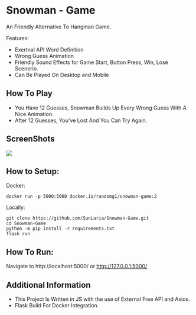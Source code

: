 # Snowman - Game

An Friendly Alternative To Hangman Game.

Features:
- Exertnal API Word Definition
- Wrong Guess Animation
- Friendly Sound Effects for Game Start, Button Press, Win, Lose Scenerio.
- Can Be Played On Desktop and Mobile


## How To Play

- You Have 12 Guesses, Snowman Builds Up Every Wrong Guess With A Nice Animation.
- After 12 Guesses, You've Lost And You Can Try Again.


## ScreenShots
![](https://i.imgur.com/OKY5WLn.png)


## How to Setup:
Docker:
```
docker run -p 5000:5000 docker.io/randomg1/snowman-game:2
```


Locally:
```
git clone https://github.com/SunLaria/Snowman-Game.git
cd Snowman-Game
python -m pip install -r requirements.txt
flask run
```


## How To Run:
Navigate to http://localhost:5000/ or http://127.0.0.1:5000/


## Additional Information

- This Project Is Written in JS with the use of External Free API and Axios.
- Flask Build For Docker Integration.
